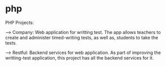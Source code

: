# php
PHP Projects:

--> Company: Web application for writting test. The app allows teachers to create and administer timed-writing tests, as well as, students to take the tests.

--> Restful: Backend services for web application. As part of improving the writting-test application, this project has all the backend services for it.
